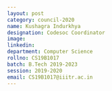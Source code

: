 ```yaml
---
layout: post
category: council-2020
name: Kushagra Indurkhya
designation: Codesoc Coordinator
image:
linkedin:
department: Computer Science
rollno: CS19B1017
batch: B.Tech 2019-2023
session: 2019-2020
email: CS19B1017@iiitr.ac.in
---
```


<!-- @format -->
